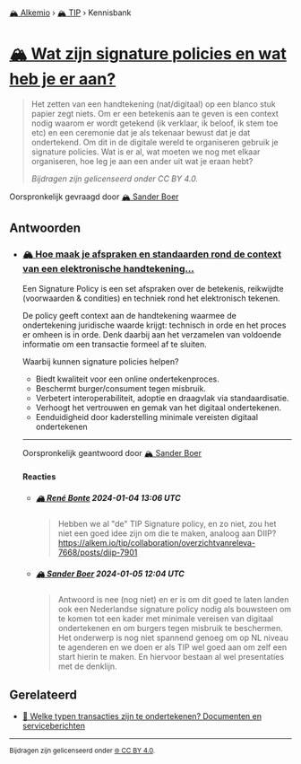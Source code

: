 [🏔️ Alkemio](https://welcome.alkem.io/) › [🏔️ TIP](https://alkem.io/tip/dashboard) › Kennisbank
# [🏔️ Wat zijn signature policies en wat heb je er aan?](https://alkem.io/tip/collaboration/watzijnsignaturep-7232)
>Het zetten van een handtekening (nat/digitaal) op een blanco stuk papier zegt niets. Om er een betekenis aan te geven is een context nodig waarom er wordt getekend (ik verklaar, ik beloof, ik stem toe etc) en een ceremonie dat je als tekenaar bewust dat je dat ondertekend. Om dit in de digitale wereld te organiseren gebruik je signature policies. Wat is er al, wat moeten we nog met elkaar organiseren, hoe leg je aan een ander uit wat je eraan hebt?
>
>*Bijdragen zijn gelicenseerd onder CC BY 4.0.*

Oorspronkelijk gevraagd door [🏔️ Sander Boer](https://alkem.io/user/sander-boer-499)
## Antwoorden
- ### <a id="hoemaakjeafsprake-2166"></a> [🏔️ Hoe maak je afspraken en standaarden rond de context van een elektronische handtekening...](https://alkem.io/tip/collaboration/watzijnsignaturep-7232/posts/hoemaakjeafsprake-2166)
  Een Signature Policy is een set afspraken over de betekenis, reikwijdte (voorwaarden & condities) en techniek rond het elektronisch tekenen.
  
  De policy geeft context aan de handtekening waarmee de ondertekening juridische waarde krijgt: technisch in orde en het proces er omheen is in orde. Denk daarbij aan het verzamelen van voldoende informatie om een transactie formeel af te sluiten.
  
  Waarbij kunnen signature policies helpen?
  
  *   Biedt kwaliteit voor een online ondertekenproces.
  *   Beschermt burger/consument tegen misbruik.
  *   Verbetert interoperabiliteit, adoptie en draagvlak via standaardisatie.
  *   Verhoogt het vertrouwen en gemak van het digitaal ondertekenen.
  *   Eenduidigheid door kaderstelling minimale vereisten digitaal ondertekenen

  ***
  Oorspronkelijk geantwoord door [🏔️ Sander Boer](https://alkem.io/tip/collaboration/watzijnsignaturep-7232/posts/hoemaakjeafsprake-2166)

  #### Reacties
    - ##### [🏔️ René Bonte](https://alkem.io/user/rene-bonte-9498) 2024-01-04 13:06 UTC
      >Hebben we al "de" TIP Signature policy, en zo niet, zou het niet een goed idee zijn om die te maken, analoog aan DIIP? https://alkem.io/tip/collaboration/overzichtvanreleva-7668/posts/diip-7901
    - ##### [🏔️ Sander Boer](https://alkem.io/user/sander-boer-499) 2024-01-05 12:04 UTC
      >Antwoord is nee (nog niet) en er is om dit goed te laten landen ook een Nederlandse signature policy nodig als bouwsteen om te komen tot een kader met minimale vereisen van digitaal ondertekenen en om burgers tegen misbruik te beschermen.  Het onderwerp is nog niet spannend genoeg om op NL niveau te agenderen en we doen er als TIP wel goed aan om zelf een start hierin te maken. En hiervoor bestaan al wel presentaties met de denklijn.
## Gerelateerd
- [📌 Welke typen transacties zijn te ondertekenen? Documenten en serviceberichten](welketypentransact-1429.md#documentenenservic-8288)
* * *
<small>Bijdragen zijn gelicenseerd onder [🌐 CC BY 4.0](https://creativecommons.org/licenses/by/4.0/deed.nl).</small>
